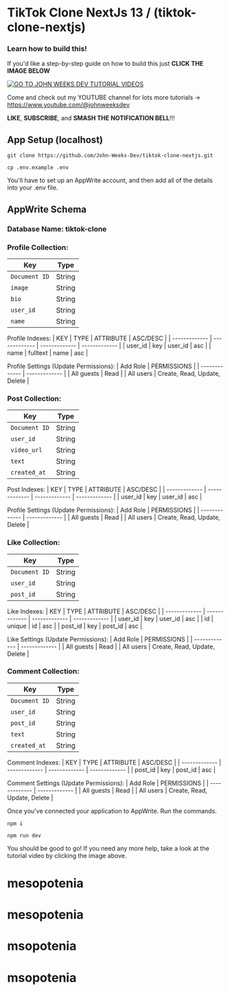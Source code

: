 # TikTok Clone NextJs 13 / (tiktok-clone-nextjs)

### Learn how to build this!

If you'd like a step-by-step guide on how to build this just **CLICK THE IMAGE BELOW**

[![GO TO JOHN WEEKS DEV TUTORIAL VIDEOS](https://github.com/John-Weeks-Dev/tiktok-clone-nextjs/assets/108229029/024e5a4e-a5fe-4dbb-95d1-3686c9b51053)](https://www.youtube.com/watch?v=7zLyVzItZlQ)

Come and check out my YOUTUBE channel for lots more tutorials -> https://www.youtube.com/@johnweeksdev

**LIKE**, **SUBSCRIBE**, and **SMASH THE NOTIFICATION BELL**!!!

## App Setup (localhost)

```
git clone https://github.com/John-Weeks-Dev/tiktok-clone-nextjs.git

cp .env.example .env
```

You'll have to set up an AppWrite account, and then add all of the details into your .env file.

## AppWrite Schema

### Database Name: tiktok-clone

### Profile Collection:
| Key | Type |
| --- | --- |
| `Document ID` | String |
| `image` | String |
| `bio` | String |
| `user_id` | String |
| `name` | String |

Profile Indexes:
| KEY           | TYPE          | ATTRIBUTE     | ASC/DESC      |
| ------------- | ------------- | ------------- | ------------- |
| user_id       | key           | user_id       | asc           |
| name          | fulltext      | name          | asc           |

Profile Settings (Update Permissions):
| Add Role      | PERMISSIONS   |
| ------------- | ------------- |
| All guests    | Read          |
| All users     | Create, Read, Update, Delete |

### Post Collection:
| Key | Type |
| --- | --- |
| `Document ID` | String |
| `user_id` | String |
| `video_url` | String |
| `text` | String |
| `created_at` | String |
    
Post Indexes:
| KEY           | TYPE          | ATTRIBUTE     | ASC/DESC      |
| ------------- | ------------- | ------------- | ------------- |
| user_id       | key           | user_id       | asc           |

Profile Settings (Update Permissions):
| Add Role      | PERMISSIONS   |
| ------------- | ------------- |
| All guests    | Read          |
| All users     | Create, Read, Update, Delete |

### Like Collection:
| Key | Type |
| --- | --- |
| `Document ID` | String |
| `user_id` | String |
| `post_id` | String |

Like Indexes: 
| KEY           | TYPE          | ATTRIBUTE     | ASC/DESC      |
| ------------- | ------------- | ------------- | ------------- |
| user_id       | key           | user_id       | asc           |
| id            | unique        | id            | asc           |
| post_id       | key           | post_id       | asc           |

Like Settings (Update Permissions):
| Add Role      | PERMISSIONS   |
| ------------- | ------------- |
| All guests    | Read          |
| All users     | Create, Read, Update, Delete |

### Comment Collection:
| Key | Type |
| --- | --- |
| `Document ID` | String |
| `user_id` | String |
| `post_id` | String |
| `text` | String |
| `created_at` | String |
    
Comment Indexes:
| KEY           | TYPE          | ATTRIBUTE     | ASC/DESC      |
| ------------- | ------------- | ------------- | ------------- |
| post_id       | key           | post_id       | asc           |

Comment Settings (Update Permissions):
| Add Role      | PERMISSIONS   |
| ------------- | ------------- |
| All guests    | Read          |
| All users     | Create, Read, Update, Delete |


Once you've connected your application to AppWrite. Run the commands.
    
```
npm i

npm run dev
```

You should be good to go! If you need any more help, take a look at the tutorial video by clicking the image above.

# mesopotenia
# mesopotenia
# msopotenia
# msopotenia
